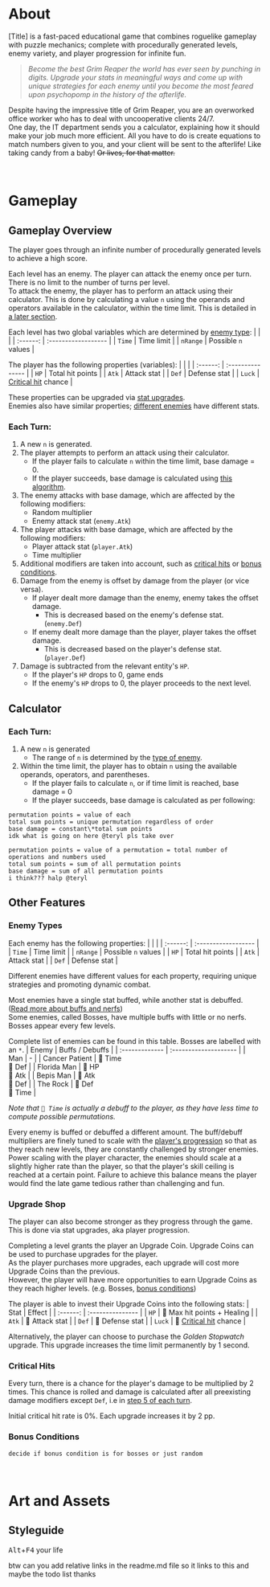# About
\[Title\] is a fast-paced educational game that combines roguelike gameplay with puzzle mechanics; complete with procedurally generated levels, enemy variety, and player progression for infinite fun.

> *Become the best Grim Reaper the world has ever seen by punching in digits. Upgrade your stats in meaningful ways and come up with unique strategies for each enemy until you become the most feared upon psychopomp in the history of the afterlife.*

Despite having the impressive title of Grim Reaper, you are an overworked office worker who has to deal with uncooperative clients 24/7.\
One day, the IT department sends you a calculator, explaining how it should make your job much more efficient. All you have to do is create equations to match numbers given to you, and your client will be sent to the afterlife! Like taking candy from a baby! ~~Or lives, for that matter.~~

<br>

# Gameplay
## Gameplay Overview
The player goes through an infinite number of procedurally generated levels to achieve a high score.

Each level has an enemy. The player can attack the enemy once per turn. There is no limit to the number of turns per level.\
To attack the enemy, the player has to perform an attack using their calculator. This is done by calculating a value `n` using the operands and operators available in the calculator, within the time limit. This is detailed in [a later section](#calculator).

Each level has two global variables which are determined by [enemy type](#enemy-types):
|          |                     |
| :------: | :------------------ |
| `Time`   | Time limit          |
| `nRange` | Possible `n` values |

The player has the following properties (variables):
|          |                  |
| :------: | :--------------- |
| `HP`     | Total hit points |
| `Atk`    | Attack stat      |
| `Def`    | Defense stat     |
| `Luck`   | [Critical hit](#critical-hits) chance |

These properties can be upgraded via [stat upgrades](#upgrade-shop).\
Enemies also have similar properties; [different enemies](#enemy-types) have different stats.

### Each Turn:
1. A new `n` is generated.
2. The player attempts to perform an attack using their calculator.
   - If the player fails to calculate `n` within the time limit, base damage = 0.
   - If the player succeeds, base damage is calculated using [this algorithm](#calculator).
3. The enemy attacks with base damage, which are affected by the following modifiers:
   - Random multiplier
   - Enemy attack stat (`enemy.Atk`)
4. The player attacks with base damage, which are affected by the following modifiers:
   - Player attack stat (`player.Atk`)
   - Time multiplier
5. Additional modifiers are taken into account, such as [critical hits](#critical-hits) or [bonus conditions](#bonus-conditions).
6. Damage from the enemy is offset by damage from the player (or vice versa).
   - If player dealt more damage than the enemy, enemy takes the offset damage.
     - This is decreased based on the enemy's defense stat. (`enemy.Def`)
   - If enemy dealt more damage than the player, player takes the offset damage.
     - This is decreased based on the player's defense stat. (`player.Def`)
7. Damage is subtracted from the relevant entity's `HP`.
   - If the player's `HP` drops to 0, game ends
   - If the enemy's `HP` drops to 0, the player proceeds to the next level.


## Calculator
### Each Turn:
1. A new `n` is generated
   - The range of `n` is determined by the [type of enemy](#enemy-types).
2. Within the time limit, the player has to obtain `n` using the available operands, operators, and parentheses.
   - If the player fails to calculate `n`, or if time limit is reached, base damage = 0
   - If the player succeeds, base damage is calculated as per following:
```
permutation points = value of each
total sum points = unique permutation regardless of order
base damage = constant\*total sum points
idk what is going on here @teryl pls take over

permutation points = value of a permutation = total number of operations and numbers used
total sum points = sum of all permutation points
base damage = sum of all permutation points
i think??? halp @teryl

```


## Other Features
### Enemy Types
Each enemy has the following properties:
|          |                     |
| :------: | :------------------ |
| `Time`   | Time limit          |
| `nRange` | Possible `n` values |
| `HP`     | Total hit points    |
| `Atk`    | Attack stat         |
| `Def`    | Defense stat        |

Different enemies have different values for each property, requiring unique strategies and promoting dynamic combat.

Most enemies have a single stat buffed, while another stat is debuffed. ([Read more about buffs and nerfs](https://en.wikipedia.org/wiki/Game_balance#Buffs_and_nerfs))\
Some enemies, called Bosses, have multiple buffs with little or no nerfs. Bosses appear every few levels.

Complete list of enemies can be found in this table. Bosses are labelled with an `*`.
| Enemy          | Buffs / Debuffs       |
| :------------- | :-------------------- |
| Man            | -                     |
| Cancer Patient | 🔽 Time <br> 🔽 Def  |
| Florida Man    | 🔼 HP   <br> 🔽 Atk  |
| Bepis Man      | 🔼 Atk  <br> 🔽 Def  |
| The Rock       | 🔼 Def  <br> 🔼 Time |

*Note that `🔽 Time` is actually a debuff to the player, as they have less time to compute possible permutations.*

Every enemy is buffed or debuffed a different amount. The buff/debuff multipliers are finely tuned to scale with the [player's progression](#upgrade-shop) so that as they reach new levels, they are constantly challenged by stronger enemies.\
Power scaling with the player character, the enemies should scale at a slightly higher rate than the player, so that the player's skill ceiling is reached at a certain point. Failure to achieve this balance means the player would find the late game tedious rather than challenging and fun.

### Upgrade Shop
The player can also become stronger as they progress through the game. This is done via stat upgrades, aka player progression.

Completing a level grants the player an Upgrade Coin. Upgrade Coins can be used to purchase upgrades for the player.\
As the player purchases more upgrades, each upgrade will cost more Upgrade Coins than the previous.\
However, the player will have more opportunities to earn Upgrade Coins as they reach higher levels. (e.g. Bosses, [bonus conditions](#bonus-conditions))

The player is able to invest their Upgrade Coins into the following stats:
| Stat     | Effect           |
| :------: | :--------------- |
| `HP`     | 🔼 Max hit points + Healing |
| `Atk`    | 🔼 Attack stat      |
| `Def`    | 🔼 Defense stat     |
| `Luck`   | 🔼 [Critical hit](#critical-hits) chance |

Alternatively, the player can choose to purchase the *Golden Stopwatch* upgrade. This upgrade increases the time limit permanently by 1 second.

### Critical Hits
Every turn, there is a chance for the player's damage to be multiplied by 2 times. This chance is rolled and damage is calculated after all preexisting damage modifiers except `Def`, i.e in [step 5 of each turn](#each-turn).

Initial critical hit rate is 0%. Each upgrade increases it by 2 pp.

### Bonus Conditions
`decide if bonus condition is for bosses or just random`

<br>

# Art and Assets
## Styleguide
<kbd>Alt</kbd>+<kbd>F4</kbd> your life

btw can you add relative links in the readme.md file so it links to this and maybe the todo list thanks
